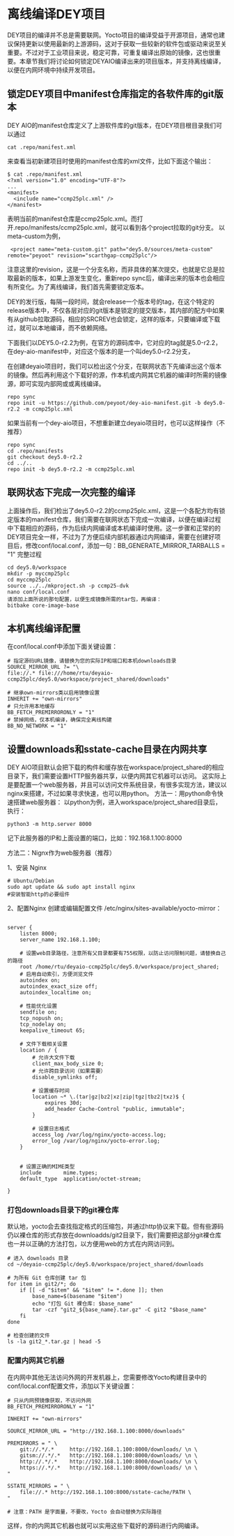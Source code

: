 # 离线编译DEY项目

DEY项目的编译并不总是需要联网。Yocto项目的编译受益于开源项目，通常也建议保持更新以使用最新的上游源码，这对于获取一些较新的软件包或驱动来说至关重要。不过对于工业项目来说，稳定可靠，可重复编译出原始的镜像，这也很重要。本章节我们将讨论如何锁定DEYAIO编译出来的项目版本，并支持离线编译，以便在内网环境中持续开发项目。

## 锁定DEY项目中manifest仓库指定的各软件库的git版本

DEY AIO的manifest仓库定义了上游软件库的git版本，在DEY项目根目录我们可以通过
```
cat .repo/manifest.xml
```
来查看当初新建项目时使用的manifest仓库的xml文件，比如下面这个输出：
```
$ cat .repo/manifest.xml
<?xml version="1.0" encoding="UTF-8"?>
...
<manifest>
  <include name="ccmp25plc.xml" />
</manifest>
```
表明当前的manifest仓库是ccmp25plc.xml。而打开.repo/manifests/ccmp25plc.xml，就可以看到各个project拉取的git分支。
以meta-custom为例，
```
 <project name="meta-custom.git" path="dey5.0/sources/meta-custom" remote="peyoot" revision="scarthgap-ccmp25plc"/>
```
注意这里的revision，这是一个分支名称，而非具体的某次提交，也就是它总是拉取最新的版本，如果上游发生变化，重新repo sync后，编译出来的版本也会相应有所变化。为了离线编译，我们首先需要锁定版本。

DEY的发行版，每隔一段时间，就会release一个版本号的tag，在这个特定的release版本中，不仅各层对应的git版本是锁定的提交版本，其内部的配方中如果有从github拉取源码，相应的SRCREV也会锁定，这样的版本，只要编译或下载过，就可以本地编译，而不依赖网络。

下面我们以DEY5.0-r2.2为例，在官方的源码库中，它对应的tag就是5.0-r2.2，在dey-aio-manifest中，对应这个版本的是一个叫dey5.0-r2.2分支，

在创建deyaio项目时，我们可以检出这个分支，在联网状态下先编译出这个版本的镜像。然后再利用这个下载好的源，作本机或内网其它机器的编译时所需的镜像源，即可实现内部网或或离线编译。

```
repo sync
repo init -u https://github.com/peyoot/dey-aio-manifest.git -b dey5.0-r2.2 -m ccmp25plc.xml
```
如果当前有一个dey-aio项目，不想重新建立deyaio项目时，也可以这样操作（不推荐）
```
repo sync
cd .repo/manifests
git checkout dey5.0-r2.2
cd ../..
repo init -b dey5.0-r2.2 -m ccmp25plc.xml
```

## 联网状态下完成一次完整的编译
上面操作后，我们检出了dey5.0-r2.2的ccmp25plc.xml，这是一个各配方均有锁定版本的manifest仓库，我们需要在联网状态下完成一次编译，以便在编译过程中下载相应的源码，作为后续内网编译或本机编译时使用。这一步骤和正常的的DEY项目完全一样，不过为了方便后续内部机器通过内网编译，需要在创建好项目后，修改conf/local.conf，添加一句：BB_GENERATE_MIRROR_TARBALLS = "1"
完整过程
```
cd dey5.0/workspace
mkdir -p myccmp25plc
cd myccmp25plc
source ../../mkproject.sh -p ccmp25-dvk
nano conf/local.conf  
请添加上面所说的那句配置，以便生成镜像所需的tar包，再编译：
bitbake core-image-base
```

## 本机离线编译配置

在conf/local.conf中添加下面关键设置：
```
# 指定源码URL镜像，请替换为您的实际IP和端口和本机downloads目录
SOURCE_MIRROR_URL ?= "\
file://.* file:///home/rtu/deyaio-ccmp25plc/dey5.0/workspace/project_shared/downloads"

# 继承own-mirrors类以启用镜像设置
INHERIT += "own-mirrors"
# 只允许用本地缓存
BB_FETCH_PREMIRRORONLY = "1"
# 禁掉网络，仅本机编译，确保完全离线构建
BB_NO_NETWORK = "1"
```

## 设置downloads和sstate-cache目录在内网共享
DEY AIO项目默认会把下载的构件和缓存放在workspace/project_shared的相应目录下，我们需要设置HTTP服务器共享，以便内网其它机器可以访问。
这实际上是要配置一个web服务器，并且可以访问文件系统目录，有很多实现方法，建议以nginx来搭建，不过如果寻求快速，也可以用python。
方法一：用python命令快速搭建web服务器：
以python为例，进入workspace/project_shared目录后，执行：
```
python3 -m http.server 8000
```
记下此服务器的IP和上面设置的端口，比如：192.168.1.100:8000 

方法二：Nignx作为web服务器（推荐）

1、安装 Nginx
```
# Ubuntu/Debian
sudo apt update && sudo apt install nginx
#安装智能http的必要组件

```
2、配置Nginx
创建或编辑配置文件 /etc/nginx/sites-available/yocto-mirror：
```

server {
    listen 8000;
    server_name 192.168.1.100;

    # 设置web目录路径，注意所有父目录都要有755权限，以防止访问限制问题，请替换自己的路径
    root /home/rtu/deyaio-ccmp25plc/dey5.0/workspace/project_shared;
    # 启用自动索引，方便浏览文件
    autoindex on;
    autoindex_exact_size off;
    autoindex_localtime on;

    # 性能优化设置
    sendfile on;
    tcp_nopush on;
    tcp_nodelay on;
    keepalive_timeout 65;

    # 文件下载相关设置
    location / {
        # 允许大文件下载
        client_max_body_size 0;
        # 允许跨目录访问（如果需要）
        disable_symlinks off;

        # 设置缓存时间
        location ~* \.(tar|gz|bz2|xz|zip|tgz|tbz2|txz)$ {
            expires 30d;
            add_header Cache-Control "public, immutable";
        }

        # 设置日志格式
        access_log /var/log/nginx/yocto-access.log;
        error_log /var/log/nginx/yocto-error.log;
    }


    # 设置正确的MIME类型
    include       mime.types;
    default_type  application/octet-stream;

}

```

### 打包downloads目录下的git裸仓库
默认地，yocto会去查找指定格式的压缩包，并通过http协议来下载。但有些源码仍以裸仓库的形式存放在downloadds/git2目录下，我们需要把这部分git裸仓库也一并以正确的方法打包，以方便用web的方式在内网访问到。
```
# 进入 downloads 目录
cd ~/deyaio-ccmp25plc/dey5.0/workspace/project_shared/downloads

# 为所有 Git 仓库创建 tar 包
for item in git2/*; do
    if [[ -d "$item" && "$item" != *.done ]]; then
        base_name=$(basename "$item")
        echo "打包 Git 裸仓库: $base_name"
        tar -czf "git2_${base_name}.tar.gz" -C git2 "$base_name"
    fi
done

# 检查创建的文件
ls -la git2_*.tar.gz | head -5

```

### 配置内网其它机器

在内网中其他无法访问外网的开发机器上，您需要修改Yocto构建目录中的conf/local.conf配置文件，添加以下关键设置：

```
# 只从内网预镜像获取，不访问外网
BB_FETCH_PREMIRRORONLY = "1"

INHERIT += "own-mirrors"

SOURCE_MIRROR_URL = "http://192.168.1.100:8000/downloads"

PREMIRRORS = " \
    git://.*/.*     http://192.168.1.100:8000/downloads/ \n \
    gitsm://.*/.*   http://192.168.1.100:8000/downloads/ \n \
    http://.*/.*    http://192.168.1.100:8000/downloads/ \n \
    https://.*/.*   http://192.168.1.100:8000/downloads/ \n \
"

SSTATE_MIRRORS = " \
    file://.* http://192.168.1.100:8000/sstate-cache/PATH \
"

# 注意：PATH 是字面量，不要改，Yocto 会自动替换为实际路径

```
这样，你的内网其它机器也就可以实用这些下载好的源码进行内网编译。

